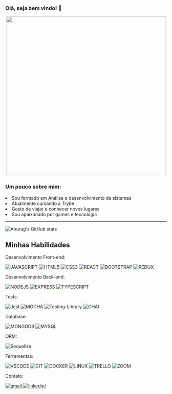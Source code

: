 ### Olá, seja bem vindo! 👋

<div align="center">
<img src="https://user-images.githubusercontent.com/95478989/198955082-6e78ebb5-e1e4-49f9-8d32-6e5af3984dcd.gif" width = 500px>
</div>

### Um pouco sobre mim:

<li>Sou formado em Análise e desenvolvimento de sistemas</li>
<li>Atualmente cursando a Trybe</li>
<li>Gosto de viajar e conhecer novos lugares</li>
<li>Sou apaixonado por games e tecnologia</li>

---

![Anurag's GitHub stats](https://github-readme-stats.vercel.app/api?username=Glaucoed&show_icons=true&theme=dark)

## Minhas Habilidades

Desenvolvimento Front-end:

  ![JAVASCRIPT](https://img.shields.io/badge/JavaScript-F7DF1E.svg?&style=for-the-badge&logo=JavaScript&logoColor=black)
  ![HTML5](https://img.shields.io/badge/HTML5-E34F26.svg?&style=for-the-badge&logo=HTML5&logoColor=white)
  ![CSS3](https://img.shields.io/badge/CSS3-1572B6.svg?&style=for-the-badge&logo=CSS3&logoColor=white)
  ![REACT](https://img.shields.io/badge/React-61DAFB.svg?&style=for-the-badge&logo=React&logoColor=black)
  ![BOOTSTRAP](https://img.shields.io/badge/Bootstrap-7952B3.svg?&style=for-the-badge&logo=bootstrap&logoColor=white)
  ![REDUX](https://img.shields.io/badge/Redux-764ABC.svg?&style=for-the-badge&logo=Redux&logoColor=white)
  
Desenvolvimento Back-end:

![NODEJS](https://img.shields.io/badge/Node.js-339933?style=for-the-badge&logo=nodedotjs&logoColor=white)
![EXPRESS](https://img.shields.io/badge/Express.js-323330?style=for-the-badge&logo=express)
![TYPESCRIPT](https://img.shields.io/badge/typescript-%23007ACC.svg?style=for-the-badge&logo=typescript&logoColor=white)
  
  
Tests:

![Jest](https://img.shields.io/badge/Jest-C21325.svg?&style=for-the-badge&logo=jest&logoColor=white)
![MOCHA](https://img.shields.io/badge/Mocha-323330?style=for-the-badge&logo=mocha)
![Testing-Library](https://img.shields.io/badge/Testing%20Library-E33332.svg?&style=for-the-badge&logo=Testing%20Library&logoColor=white)
![CHAI](https://img.shields.io/badge/Chai-323330?style=for-the-badge&logo=chai)


Database: 

![MONGODB](https://img.shields.io/badge/MongoDB-4EA94B?style=for-the-badge&logo=mongodb&logoColor=white)
![MYSQL](https://img.shields.io/badge/MySQL-00000F?style=for-the-badge&logo=mysql&logoColor=white)


ORM:

![Sequelize](https://img.shields.io/badge/Sequelize-323330?style=for-the-badge&logo=sequelize)


Ferramentas:

  ![VSCODE](https://img.shields.io/badge/-Visual%20Studio%20Code-007ACC?style=for-the-badge&logo=visual-studio-code&logoColor=white)
  ![GIT](https://img.shields.io/badge/git-F05032.svg?&style=for-the-badge&logo=git&logoColor=white)
  ![DOCKER](https://img.shields.io/badge/Docker-323330?style=for-the-badge&logo=docker)
  ![LINUX](https://img.shields.io/badge/Linux-FCC624?style=for-the-badge&logo=linux&logoColor=black)
  ![TRELLO](https://img.shields.io/badge/-Trello-0052CC?style=for-the-badge&logo=trello&logoColor=white)
  ![ZOOM](https://img.shields.io/badge/Zoom-2D8CFF.svg?&style=for-the-badge&logo=Zoom&logoColor=white)
  
  
Contato:

<div>
  <a href="mailto:gesverzuthe@gmail.com">
    <img src="https://img.shields.io/badge/Gmail-D14836?style=for-the-badge&logo=gmail&logoColor=white" alt=gmail />
  </a>
<!--   <a href="mailto:gesverzuthe@gmail.com">gesverzuthe@gmail.com</a> -->
  
  <a href="https://www.linkedin.com/in/glauco-esverzuthe/" >
    <img src="https://img.shields.io/badge/LinkedIn-0077B5?style=for-the-badge&logo=linkedin&logoColor=white" alt=linkedin/>
  </a>
<!--   <a href="https://www.linkedin.com/in/glauco-esverzuthe/" >LinkedIn - Léo Prado</a> -->
<br>

</div>
